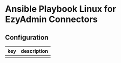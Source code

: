 # Ansible Playbook Linux for EzyAdmin Connectors

## Configuration

| key | description |
| --- | ----------- |
|     |             |
